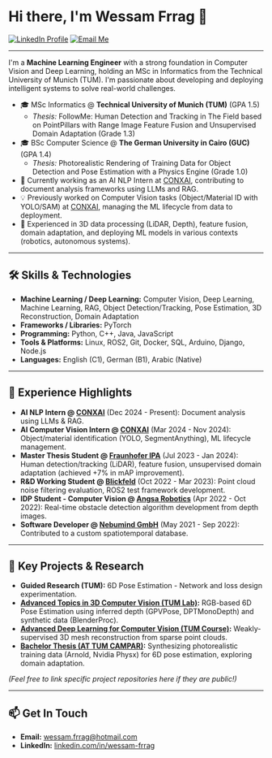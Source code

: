 # Hi there, I'm Wessam Frrag 👋

<a href="https://www.linkedin.com/in/wessam-frrag"><img src="https://img.shields.io/badge/LinkedIn-wessam--frrag-blue?style=flat&logo=linkedin" alt="LinkedIn Profile"/></a>
<a href="mailto:wessam.frrag@hotmail.com"><img src="https://img.shields.io/badge/Email-wessam.frrag@hotmail.com-red?style=flat&logo=microsoftoutlook" alt="Email Me"/></a>

---

I'm a **Machine Learning Engineer** with a strong foundation in Computer Vision and Deep Learning, holding an MSc in Informatics from the Technical University of Munich (TUM). I'm passionate about developing and deploying intelligent systems to solve real-world challenges.

*   🎓 MSc Informatics @ **Technical University of Munich (TUM)** (GPA 1.5)
    *   *Thesis:* FollowMe: Human Detection and Tracking in The Field based on PointPillars with Range Image Feature Fusion and Unsupervised Domain Adaptation (Grade 1.3)
*   🎓 BSc Computer Science @ **The German University in Cairo (GUC)** (GPA 1.4)
    *   *Thesis:* Photorealistic Rendering of Training Data for Object Detection and Pose Estimation with a Physics Engine (Grade 1.0)
*   🌱 Currently working as an AI NLP Intern at [CONXAI](https://www.conxai.com/), contributing to document analysis frameworks using LLMs and RAG.
*   💡 Previously worked on Computer Vision tasks (Object/Material ID with YOLO/SAM) at [CONXAI](https://www.conxai.com/), managing the ML lifecycle from data to deployment.
*   🚀 Experienced in 3D data processing (LiDAR, Depth), feature fusion, domain adaptation, and deploying ML models in various contexts (robotics, autonomous systems).

---

## 🛠️ Skills & Technologies

*   **Machine Learning / Deep Learning:** Computer Vision, Deep Learning, Machine Learning, RAG, Object Detection/Tracking, Pose Estimation, 3D Reconstruction, Domain Adaptation
*   **Frameworks / Libraries:** PyTorch
*   **Programming:** Python, C++, Java, JavaScript
*   **Tools & Platforms:** Linux, ROS2, Git, Docker, SQL, Arduino, Django, Node.js
*   **Languages:** English (C1), German (B1), Arabic (Native)

---

## 💼 Experience Highlights

*   **AI NLP Intern @ [CONXAI](https://www.conxai.com/)** (Dec 2024 - Present): Document analysis using LLMs & RAG.
*   **AI Computer Vision Intern @ [CONXAI](https://www.conxai.com/)** (Mar 2024 - Nov 2024): Object/material identification (YOLO, SegmentAnything), ML lifecycle management.
*   **Master Thesis Student @ [Fraunhofer IPA](https://www.ipa.fraunhofer.de/)** (Jul 2023 - Jan 2024): Human detection/tracking (LiDAR), feature fusion, unsupervised domain adaptation (achieved +7% in mAP improvement).
*   **R&D Working Student @ [Blickfeld](https://www.blickfeld.com/de/)** (Oct 2022 - Mar 2023): Point cloud noise filtering evaluation, ROS2 test framework development.
*   **IDP Student - Computer Vision @ [Angsa Robotics](https://angsa-robotics.com/en-de/)** (Apr 2022 - Oct 2022): Real-time obstacle detection algorithm development from depth images.
*   **Software Developer @ [Nebumind GmbH](https://www.nebumind.com/?lang=en)** (May 2021 - Sep 2022): Contributed to a custom spatiotemporal database.

---

## 🔬 Key Projects & Research

*   **Guided Research (TUM):** 6D Pose Estimation - Network and loss design experimentation.
*   **[Advanced Topics in 3D Computer Vision (TUM Lab)](https://www.cs.cit.tum.de/camp/teaching/previous-courses/advanced-topics-in-3d-computer-vision-ss-2024/):** RGB-based 6D Pose Estimation using inferred depth (GPVPose, DPTMonoDepth) and synthetic data (BlenderProc).
*   **[Advanced Deep Learning for Computer Vision (TUM Course)](https://niessner.github.io/ADL4CV/):** Weakly-supervised 3D mesh reconstruction from sparse point clouds.
*   **[Bachelor Thesis (AT TUM CAMPAR)](https://campar.in.tum.de/Students/MaPhotorealisticData.html):** Synthesizing photorealistic training data (Arnold, Nvidia Physx) for 6D pose estimation, exploring domain adaptation.

*(Feel free to link specific project repositories here if they are public!)*

---

## 📫 Get In Touch

*   **Email:** [wessam.frrag@hotmail.com](mailto:wessam.frrag@hotmail.com)
*   **LinkedIn:** [linkedin.com/in/wessam-frrag](https://www.linkedin.com/in/wessam-frrag)

<!-- Optional: Add GitHub Stats (uncomment and replace 'YourUsername') -->
<!--
[![Wessam's GitHub stats](https://github-readme-stats.vercel.app/api?username=YourUsername&show_icons=true&theme=radical)](https://github.com/anuraghazra/github-readme-stats)
[![Top Langs](https://github-readme-stats.vercel.app/api/top-langs/?username=YourUsername&layout=compact&theme=radical)](https://github.com/anuraghazra/github-readme-stats)
-->
